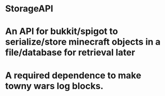 # StorageAPI
# An API for bukkit/spigot to serialize/store minecraft objects in a file/database for retrieval later
# A required dependence to make towny wars log blocks.
